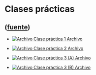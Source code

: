 # Clases prácticas
([fuente](https://campus.exactas.uba.ar/course/view.php?id=989&section=5))
---
  - [![Archivo](https://campus.exactas.uba.ar/theme/image.php/magazine/core/1462913092/f/pdf) Clase práctica 1 Archivo](https://campus.exactas.uba.ar/mod/resource/view.php?id=52730)

  - [![Archivo](https://campus.exactas.uba.ar/theme/image.php/magazine/core/1462913092/f/pdf) Clase práctica 2 Archivo](https://campus.exactas.uba.ar/mod/resource/view.php?id=52731)

  - [![Archivo](https://campus.exactas.uba.ar/theme/image.php/magazine/core/1462913092/f/pdf) Clase práctica 3 (A) Archivo](https://campus.exactas.uba.ar/mod/resource/view.php?id=52732)

  - [![Archivo](https://campus.exactas.uba.ar/theme/image.php/magazine/core/1462913092/f/pdf) Clase práctica 3 (B) Archivo](https://campus.exactas.uba.ar/mod/resource/view.php?id=52733)

